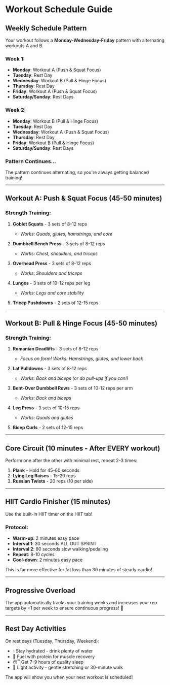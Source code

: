 # Workout Schedule Guide

## Weekly Schedule Pattern

Your workout follows a **Monday-Wednesday-Friday** pattern with alternating workouts A and B.

### Week 1:
- **Monday**: Workout A (Push & Squat Focus)
- **Tuesday**: Rest Day
- **Wednesday**: Workout B (Pull & Hinge Focus)
- **Thursday**: Rest Day
- **Friday**: Workout A (Push & Squat Focus)
- **Saturday/Sunday**: Rest Days

### Week 2:
- **Monday**: Workout B (Pull & Hinge Focus)
- **Tuesday**: Rest Day
- **Wednesday**: Workout A (Push & Squat Focus)
- **Thursday**: Rest Day
- **Friday**: Workout B (Pull & Hinge Focus)
- **Saturday/Sunday**: Rest Days

### Pattern Continues...
The pattern continues alternating, so you're always getting balanced training!

---

## Workout A: Push & Squat Focus (45-50 minutes)

### Strength Training:
1. **Goblet Squats** - 3 sets of 8-12 reps
   - *Works: Quads, glutes, hamstrings, and core*

2. **Dumbbell Bench Press** - 3 sets of 8-12 reps
   - *Works: Chest, shoulders, and triceps*

3. **Overhead Press** - 3 sets of 8-12 reps
   - *Works: Shoulders and triceps*

4. **Lunges** - 3 sets of 10-12 reps per leg
   - *Works: Legs and core stability*

5. **Tricep Pushdowns** - 2 sets of 12-15 reps

---

## Workout B: Pull & Hinge Focus (45-50 minutes)

### Strength Training:
1. **Romanian Deadlifts** - 3 sets of 8-12 reps
   - *Focus on form! Works: Hamstrings, glutes, and lower back*

2. **Lat Pulldowns** - 3 sets of 8-12 reps
   - *Works: Back and biceps (or do pull-ups if you can!)*

3. **Bent-Over Dumbbell Rows** - 3 sets of 10-12 reps per arm
   - *Works: Back and biceps*

4. **Leg Press** - 3 sets of 10-15 reps
   - *Works: Quads and glutes*

5. **Bicep Curls** - 2 sets of 12-15 reps

---

## Core Circuit (10 minutes - After EVERY workout)

Perform one after the other with minimal rest, repeat 2-3 times:

1. **Plank** - Hold for 45-60 seconds
2. **Lying Leg Raises** - 15-20 reps
3. **Russian Twists** - 20 reps (10 per side)

---

## HIIT Cardio Finisher (15 minutes)

Use the built-in HIIT timer on the HIIT tab!

### Protocol:
- **Warm-up**: 2 minutes easy pace
- **Interval 1**: 30 seconds ALL OUT SPRINT
- **Interval 2**: 60 seconds slow walking/pedaling
- **Repeat**: 8-10 cycles
- **Cool-down**: 2 minutes easy pace

This is far more effective for fat loss than 30 minutes of steady cardio!

---

## Progressive Overload

The app automatically tracks your training weeks and increases your rep targets by +1 per week to ensure continuous progress! 💪

---

## Rest Day Activities

On rest days (Tuesday, Thursday, Weekend):
- 💧 Stay hydrated - drink plenty of water
- 🍗 Fuel with protein for muscle recovery
- 😴 Get 7-9 hours of quality sleep
- 🚶 Light activity - gentle stretching or 30-minute walk

The app will show you when your next workout is scheduled!
